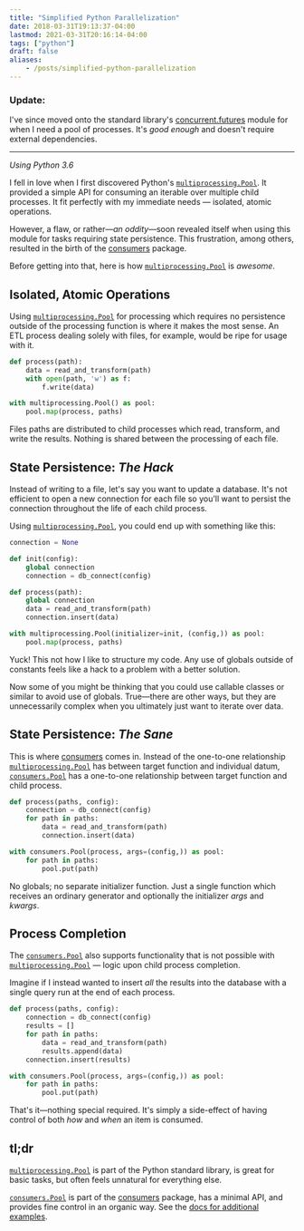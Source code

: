 ```yaml
---
title: "Simplified Python Parallelization"
date: 2018-03-31T19:13:37-04:00
lastmod: 2021-03-31T20:16:14-04:00
tags: ["python"]
draft: false
aliases:
    - /posts/simplified-python-parallelization
---
```

### Update:
I've since moved onto the standard library's [concurrent.futures](https://docs.python.org/3/library/concurrent.futures.html)
module for when I need a pool of processes.
It's *good enough* and doesn't require external dependencies.

---

*Using Python 3.6*

I fell in love when I first discovered Python's [`multiprocessing.Pool`](https://docs.python.org/3/library/multiprocessing.html#multiprocessing.pool.Pool).
It provided a simple API for consuming an iterable over multiple
child processes. It fit perfectly with my immediate needs —
isolated, atomic operations.

However, a flaw, or rather—*an oddity*—soon revealed itself when using this
module for tasks requiring state persistence. This frustration, among others,
resulted in the birth of the [consumers](https://github.com/nvllsvm/consumers) package.

Before getting into that, here is how [`multiprocessing.Pool`](https://docs.python.org/3/library/multiprocessing.html#multiprocessing.pool.Pool) is *awesome*.


## Isolated, Atomic Operations
Using [`multiprocessing.Pool`](https://docs.python.org/3/library/multiprocessing.html#multiprocessing.pool.Pool) for processing which requires no persistence
outside of the processing function is where it makes the most sense. An ETL
process dealing solely with files, for example, would be ripe for usage with
it.

```python
def process(path):
    data = read_and_transform(path)
    with open(path, 'w') as f:
        f.write(data)

with multiprocessing.Pool() as pool:
    pool.map(process, paths)
```

Files paths are distributed to child processes which read, transform,
and write the results. Nothing is shared between the processing of each file.


## State Persistence: *The Hack*
Instead of writing to a file, let's say you want to update a database.
It's not efficient to open a new connection for each file so you'll want to
persist the connection throughout the life of each child process.

Using [`multiprocessing.Pool`](https://docs.python.org/3/library/multiprocessing.html#multiprocessing.pool.Pool), you could end up with something like this:

```python
connection = None

def init(config):
    global connection
    connection = db_connect(config)

def process(path):
    global connection
    data = read_and_transform(path)
    connection.insert(data)

with multiprocessing.Pool(initializer=init, (config,)) as pool:
    pool.map(process, paths)
```

Yuck! This not how I like to structure my code. Any use of globals outside of
constants feels like a hack to a problem with a better solution.

Now some of you might be thinking that you could use callable classes or
similar to avoid use of globals. True—there are other ways, but they
are unnecessarily complex when you ultimately just want to iterate over data.


## State Persistence: *The Sane*
This is where [consumers](https://github.com/nvllsvm/consumers) comes in. Instead of the one-to-one
relationship [`multiprocessing.Pool`](https://docs.python.org/3/library/multiprocessing.html#multiprocessing.pool.Pool) has between target function and individual
datum, [`consumers.Pool`](https://consumers.readthedocs.io/en/latest/api.html#pooll) has a one-to-one relationship between target function
and child process.

```python
def process(paths, config):
    connection = db_connect(config)
    for path in paths:
        data = read_and_transform(path)
        connection.insert(data)

with consumers.Pool(process, args=(config,)) as pool:
    for path in paths:
        pool.put(path)
```

No globals; no separate initializer function. Just a single function which
receives an ordinary generator and optionally the initializer *args* and
*kwargs*.


## Process Completion
The [`consumers.Pool`](https://consumers.readthedocs.io/en/latest/api.html#pooll) also supports functionality that is not possible with
[`multiprocessing.Pool`](https://docs.python.org/3/library/multiprocessing.html#multiprocessing.pool.Pool) — logic upon child process completion.

Imagine if I instead wanted to insert *all* the results into the database with
a single query run at the end of each process.

```python
def process(paths, config):
    connection = db_connect(config)
    results = []
    for path in paths:
        data = read_and_transform(path)
        results.append(data)
    connection.insert(results)

with consumers.Pool(process, args=(config,)) as pool:
    for path in paths:
        pool.put(path)
```

That's it—nothing special required. It's simply a side-effect
of having control of both *how* and *when* an item is consumed.


## tl;dr
[`multiprocessing.Pool`](https://docs.python.org/3/library/multiprocessing.html#multiprocessing.pool.Pool) is part of the Python standard library, is great
for basic tasks, but often feels unnatural for everything else.

[`consumers.Pool`](https://consumers.readthedocs.io/en/latest/api.html#pooll) is part of the [consumers](https://github.com/nvllsvm/consumers) package, has a minimal API,
and provides fine control in an organic way.
See the [docs for additional examples](https://consumers.readthedocs.io/en/latest/examples.html).

